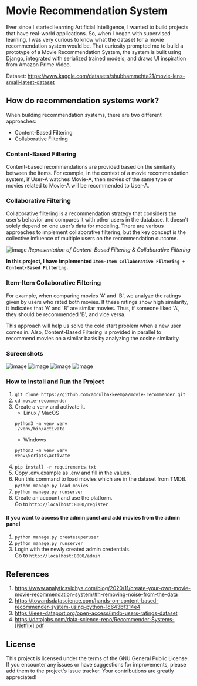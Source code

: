 # Movie Recommendation System

Ever since I started learning Artificial Intelligence, I wanted to build projects that have real-world applications. So, when I began with supervised learning, I was very curious to know what the dataset for a movie recommendation system would be. That curiosity prompted me to build a prototype of a Movie Recommendation System, the system is built using Django, integrated with serialized trained models, and draws UI inspiration from Amazon Prime Video.

Dataset: https://www.kaggle.com/datasets/shubhammehta21/movie-lens-small-latest-dataset

## How do recommendation systems work?
When building recommendation systems, there are two different approaches:
- Content-Based Filtering  
- Collaborative Filtering

### Content-Based Filtering
Content-based recommendations are provided based on the similarity between the items. For example, in the context of a movie recommendation system, if User-A watches Movie-A, then movies of the same type or movies related to Movie-A will be recommended to User-A.

### Collaborative Filtering
Collaborative filtering is a recommendation strategy that considers the user’s behavior and compares it with other users in the database. It doesn’t solely depend on one user’s data for modeling. There are various approaches to implement collaborative filtering, but the key concept is the collective influence of multiple users on the recommendation outcome.

![image](https://github.com/abdulhakkeempa/movie-recommender/assets/92361680/bd0249af-d6e5-4535-a95a-d3aee7aa8a09)
*Representation of Content-Based Filtering & Collaborative Filtering*

<strong>In this project, I have implemented `Item-Item Collaborative Filtering + Content-Based Filtering`.</strong>

### Item-Item Collaborative Filtering
For example, when comparing movies 'A' and 'B', we analyze the ratings given by users who rated both movies. If these ratings show high similarity, it indicates that 'A' and 'B' are similar movies. Thus, if someone liked 'A', they should be recommended 'B', and vice versa.

This approach will help us solve the cold start problem when a new user comes in. Also, Content-Based Filtering is provided in parallel to recommend movies on a similar basis by analyzing the cosine similarity.

### Screenshots

![image](https://github.com/abdulhakkeempa/movie-recommender/assets/92361680/79204d2d-7226-433c-a73c-a5c65e77d727)
![image](https://github.com/abdulhakkeempa/movie-recommender/assets/92361680/cafb99e6-dd0d-4f6f-99dd-c2cedfe369cc)
![image](https://github.com/abdulhakkeempa/movie-recommender/assets/92361680/e2a13d33-6fa0-49e1-b0c2-f5c46b7f7d43)
![image](https://github.com/abdulhakkeempa/movie-recommender/assets/92361680/442ea2e8-c432-4212-885b-5e7b754c8b99)

### How to Install and Run the Project
1. `git clone https://github.com/abdulhakkeempa/movie-recommender.git`
2. `cd movie-recommender`
3. Create a venv and activate it.
    * Linux / MacOS
    ```
    python3 -m venv venv
    ./venv/bin/activate
    ```
    * Windows
    ```
    python3 -m venv venv
    venv\Scripts\activate
    ```
4. `pip install -r requirements.txt`
5. Copy .env.example as .env and fill in the values.
6. Run this command to load movies which are in the dataset from TMDB. 
   `python manage.py load_movies` 
7. `python manage.py runserver`
8.  Create an account and use the platform.  
    Go to `http://localhost:8000/register`

#### If you want to access the admin panel and add movies from the admin panel
1. `python manage.py createsuperuser`
2. `python manage.py runserver`
3. Login with the newly created admin credentials.  
   Go to `http://localhost:8000/admin`

## References
1. https://www.analyticsvidhya.com/blog/2020/11/create-your-own-movie-movie-recommendation-system/#h-removing-noise-from-the-data
2. https://towardsdatascience.com/hands-on-content-based-recommender-system-using-python-1d643bf314e4
3. https://ieee-dataport.org/open-access/imdb-users-ratings-dataset
4. https://datajobs.com/data-science-repo/Recommender-Systems-[Netflix].pdf

## License
This project is licensed under the terms of the GNU General Public License. If you encounter any issues or have suggestions for improvements, please add them to the project's issue tracker. Your contributions are greatly appreciated!
